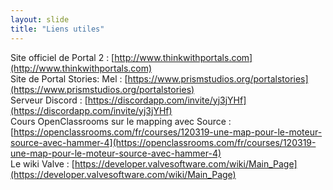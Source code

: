 ```yaml
---
layout: slide
title: "Liens utiles"
---
```


Site officiel de Portal 2 : [http://www.thinkwithportals.com](http://www.thinkwithportals.com)<br>
Site de Portal Stories: Mel : [https://www.prismstudios.org/portalstories](https://www.prismstudios.org/portalstories)<br>
Serveur Discord : [https://discordapp.com/invite/yj3jYHf](https://discordapp.com/invite/yj3jYHf)<br>
Cours OpenClassrooms sur le mapping avec Source : [https://openclassrooms.com/fr/courses/120319-une-map-pour-le-moteur-source-avec-hammer-4](https://openclassrooms.com/fr/courses/120319-une-map-pour-le-moteur-source-avec-hammer-4)<br>
Le wiki Valve : [https://developer.valvesoftware.com/wiki/Main_Page](https://developer.valvesoftware.com/wiki/Main_Page)